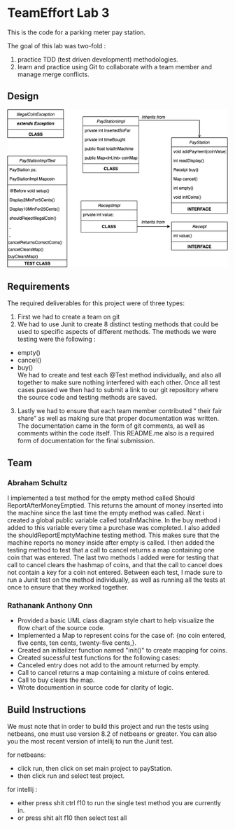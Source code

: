 # TeamEffort Lab 3
This is the code for a parking meter pay station.

The goal of this lab was two-fold :
1. practice TDD (test driven development) methodologies.
2. learn and practice using Git to collaborate with a team member and manage 
merge conflicts. 
## Design
![UML Diagram](https://github.com/3296Spring2020/paystation-02-onn-schultz-teameffort/raw/master/FlowDiagram.png)

## Requirements
The required deliverables for this project were of three types:
1. First we had to create a team on git
2. We had to use Junit to create 8 distinct testing methods that could be used to specific aspects of different methods.  The methods we were testing were the following :
- empty()
- cancel()
- buy() <br/>
We had to create and test each @Test method individually, and also all together to make sure nothing interfered with each other.
Once all test cases passed we then had to submit a link to our git repository where the source code and testing methods are saved.
3. Lastly we had to ensure that each team member contributed “ their fair share” as well as making sure that proper documentation was written. The documentation came in the form of git comments, as well as comments within the code itself.  This README.me also is a required form of documentation for the final submission. 

## Team

### Abraham Schultz
I implemented a test method for the empty method called Should ReportAfterMoneyEmptied.
This returns the amount of money inserted into the machine since the last time the empty method was called.
Next i created a global public variable called totalInMachine. In the buy method i added to this variable every time a purchase was completed.
I also added the shouldReportEmptyMachine testing method. This makes sure that the machine reports no money inside after empty is called.
I then added the testing method to test that a call to cancel returns a map containing one coin that was entered. The last two methods I added were for testing that call to cancel clears the hashmap of coins, and that the call to cancel does not contain a key for a coin not entered. Between each test, I made sure to run a Junit test on the method individually, as well as running all the tests at once to ensure that they worked together.


### Rathanank Anthony Onn

- Provided a basic UML class diagram style chart to help visualize the flow chart of the source code.
- Implemented a Map to represent coins for the case of: {no coin entered, five cents, ten cents, twenty-five cents,}.
- Created an initializer function named "init()" to create mapping for coins.
- Created sucessful test functions for the following cases: 
- Canceled entry does not add to the amount returned by empty.
- Call to cancel returns a map containing a mixture of coins entered. 
- Call to buy clears the map.
- Wrote documention in source code for clarity of logic.    

## Build Instructions
We must note that in order to build this project and run the tests using netbeans, one must use version 8.2 of netbeans or greater. You can also you the most recent version of intellij to run the Junit test.

for netbeans:
- click run, then click on set main project to payStation.
- then click run and select test project.

for intellij :
- either press shit ctrl f10 to run the single test method you are currently in.
- or press shit alt f10 then select test all

